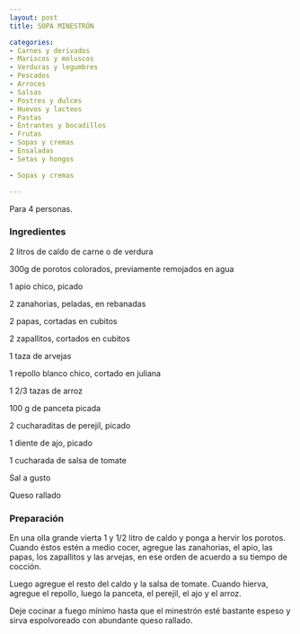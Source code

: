 ```yaml
---
layout: post
title: SOPA MINESTRÓN

categories:
- Carnes y derivados
- Mariscos y moluscos
- Verduras y legumbres
- Pescados
- Arroces
- Salsas
- Postres y dulces
- Huevos y lacteos
- Pastas
- Entrantes y bocadillos
- Frutas
- Sopas y cremas
- Ensaladas
- Setas y hongos

- Sopas y cremas

---
```

Para 4 personas.

<h3>Ingredientes</h3>

2 litros de caldo de carne o de verdura

300g de porotos colorados, previamente remojados en agua

1 apio chico, picado

2 zanahorias, peladas, en rebanadas

2 papas, cortadas en cubitos

2 zapallitos, cortados en cubitos

1 taza de arvejas

1 repollo blanco chico, cortado en juliana

1 2/3 tazas de arroz

100 g de panceta picada

2 cucharaditas de perejil, picado

1 diente de ajo, picado

1 cucharada de salsa de tomate

Sal a gusto

Queso rallado

<h3>Preparación</h3>

En una olla grande vierta 1 y 1/2 litro de caldo y ponga a hervir los porotos. Cuando éstos estén a medio cocer, agregue las zanahorias, el apio, las papas, los zapallitos y las arvejas, en ese orden de acuerdo a su tiempo de cocción.

Luego agregue el resto del caldo y la salsa de tomate. Cuando hierva, agregue el repollo, luego la panceta, el perejil, el ajo y el arroz.

Deje cocinar a fuego mínimo hasta que el minestrón esté bastante espeso y sirva espolvoreado con abundante queso rallado.

